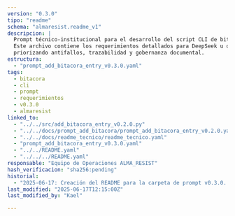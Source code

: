 ```yaml
---
version: "0.3.0"
tipo: "readme"
schema: "almaresist.readme_v1"
descripcion: |
  Prompt técnico-institucional para el desarrollo del script CLI de bitácoras v0.3.0 en ALMA_RESIST.
  Este archivo contiene los requerimientos detallados para DeepSeek u otros desarrolladores, 
  priorizando antifallos, trazabilidad y gobernanza documental.
estructura:
  - "prompt_add_bitacora_entry_v0.3.0.yaml"
tags:
  - bitacora
  - cli
  - prompt
  - requerimientos
  - v0.3.0
  - almaresist
linked_to:
  - "../../src/add_bitacora_entry_v0.2.0.py"
  - "../../docs/prompt_add_bitacora/prompt_add_bitacora_entry_v0.2.0.yaml"
  - "../../docs/readme_tecnico/readme_tecnico.yaml"
  - "prompt_add_bitacora_entry_v0.3.0.yaml"
  - "../../README.yaml"
  - "../../../README.yaml"
responsable: "Equipo de Operaciones ALMA_RESIST"
hash_verificacion: "sha256:pending"
historial:
  - "2025-06-17: Creación del README para la carpeta de prompt v0.3.0. Vinculación cruzada a versión anterior y fuentes."
last_modified: "2025-06-17T12:15:00Z"
last_modified_by: "Kael"

---
```


